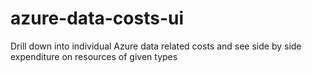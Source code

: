 # azure-data-costs-ui
Drill down into individual Azure data related costs and see side by side expenditure on resources of given types
